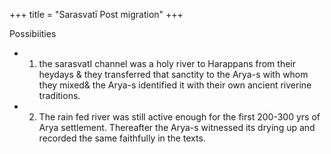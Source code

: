 +++
title = "Sarasvatī Post migration"
+++

Possibiities

- 1. the sarasvatI channel was a holy river to Harappans from their heydays & they transferred that sanctity to the Arya-s with whom they mixed& the Arya-s identified it with their own ancient riverine traditions.
- 2. The rain fed river was still active enough for the first 200-300 yrs of Arya settlement. Thereafter the Arya-s witnessed its drying up and recorded the same faithfully in the texts.
